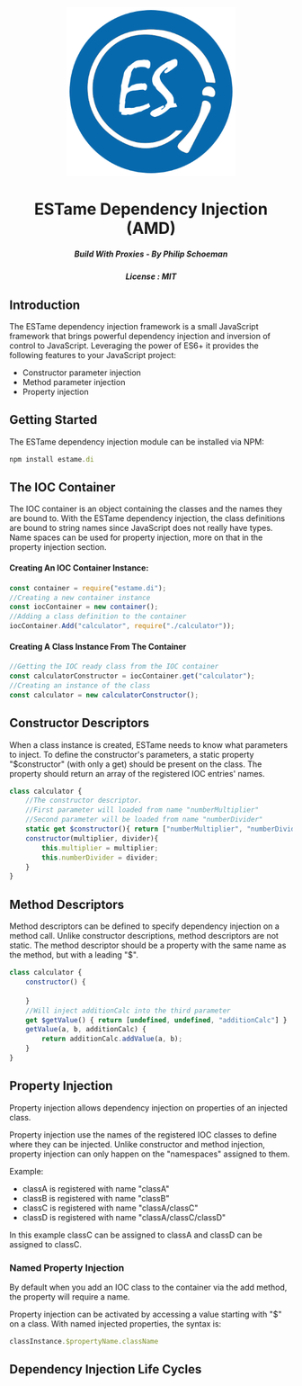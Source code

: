 <p align="center">
<img src="res/Logo.png" height="300"  />
<h1 align="center">ESTame Dependency Injection (AMD)</h1>

<h5 align="center">Build With Proxies - By Philip Schoeman</h5>
<h5 align="center">License : MIT</h5>
</p>

## Introduction

The ESTame dependency injection framework is a small JavaScript framework that brings powerful dependency injection and inversion of control to JavaScript. Leveraging the power of ES6+ it provides the following features to your JavaScript project:

* Constructor parameter injection
* Method parameter injection
* Property injection

## Getting Started

The ESTame dependency injection module can be installed via NPM:

```javascript
npm install estame.di
```

## The IOC Container

The IOC container is an object containing the classes and the names they are bound to. With the ESTame dependency injection, the class definitions are bound to string names since JavaScript does not really have types. Name spaces can be used for property injection, more on that in the property injection section.

#### Creating An IOC Container Instance:

```javascript
const container = require("estame.di");
//Creating a new container instance
const iocContainer = new container();
//Adding a class definition to the container
iocContainer.Add("calculator", require("./calculator"));
```

#### Creating A Class Instance From The Container

```javascript
//Getting the IOC ready class from the IOC container
const calculatorConstructor = iocContainer.get("calculator");
//Creating an instance of the class
const calculator = new calculatorConstructor();
```

## Constructor Descriptors

When a class instance is created, ESTame needs to know what parameters to inject. To define the constructor's parameters, a static property "$constructor" (with only a get) should be present on the class. The property should return an array of the registered IOC entries' names.

```javascript
class calculator {
    //The constructor descriptor.
    //First parameter will loaded from name "numberMultiplier"
    //Second parameter will be loaded from name "numberDivider"
    static get $constructor(){ return ["numberMultiplier", "numberDivider"]; }
    constructor(multiplier, divider){
        this.multiplier = multiplier;
        this.numberDivider = divider;
    }
}
```

## Method Descriptors

Method descriptors can be defined to specify dependency injection on a method call. Unlike constructor descriptions, method descriptors are not static. The method descriptor should be a property with the same name as the method, but with a leading "$".

```javascript
class calculator {
    constructor() {

    }
    //Will inject additionCalc into the third parameter
    get $getValue() { return [undefined, undefined, "additionCalc"] }
    getValue(a, b, additionCalc) {
        return additionCalc.addValue(a, b);
    }
}
```

## Property Injection

Property injection allows dependency injection on properties of an injected class.

Property injection use the names of the registered IOC classes to define where they can be injected. Unlike constructor and method injection, property injection can only happen on the "namespaces" assigned to them. 

Example:
* classA is registered with name "classA"
* classB is registered with name "classB"
* classC is registered with name "classA/classC"
* classD is registered with name "classA/classC/classD"

In this example classC can be assigned to classA and classD can be assigned to classC.

### Named Property Injection

By default when you add an IOC class to the container via the add method, the property will require a name.

Property injection can be activated by accessing a value starting with "$" on a class. With named injected properties, the syntax is:

```javascript
classInstance.$propertyName.className
```

## Dependency Injection Life Cycles